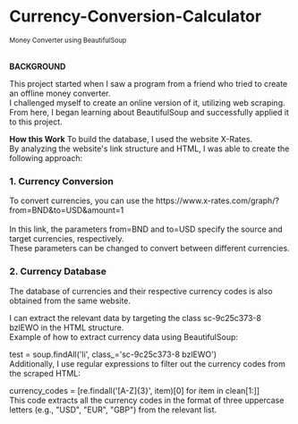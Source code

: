 <h1>Currency-Conversion-Calculator</h1>
<sub>Money Converter using BeautifulSoup</sub>

<br>
<br>

<b>BACKGROUND</b>

This project started when I saw a program from a friend who tried to create an offline money converter.<br>
I challenged myself to create an online version of it, utilizing web scraping.<br>
From here, I began learning about BeautifulSoup and successfully applied it to this project.<br>


<b>How this Work</b>
To build the database, I used the website X-Rates.<br>
By analyzing the website's link structure and HTML, I was able to create the following approach:



<h3>1. Currency Conversion</h3>
To convert currencies, you can use the https://www.x-rates.com/graph/?from=BND&to=USD&amount=1<br> 
<br>
In this link, the parameters from=BND and to=USD specify the source and target currencies, respectively.<br>
These parameters can be changed to convert between different currencies.<br>

<h3>2. Currency Database</h3>
The database of currencies and their respective currency codes is also obtained from the same website.<br>

I can extract the relevant data by targeting the class sc-9c25c373-8 bzlEWO in the HTML structure.<br>
Example of how to extract currency data using BeautifulSoup:


test = soup.findAll('li', class_='sc-9c25c373-8 bzlEWO')<br>
Additionally, I use regular expressions to filter out the currency codes from the scraped HTML:


currency_codes = [re.findall('[A-Z]{3}', item)[0] for item in clean[1:]]<br>
This code extracts all the currency codes in the format of three uppercase letters (e.g., "USD", "EUR", "GBP") from the relevant list.






